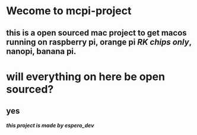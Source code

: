 # Wecome to mcpi-project
## this is a open sourced mac project to get macos running on raspberry pi, orange pi ***RK chips only***, nanopi, banana pi.

# will everything on here be open sourced?
## yes

***this project is made by espero_dev***
